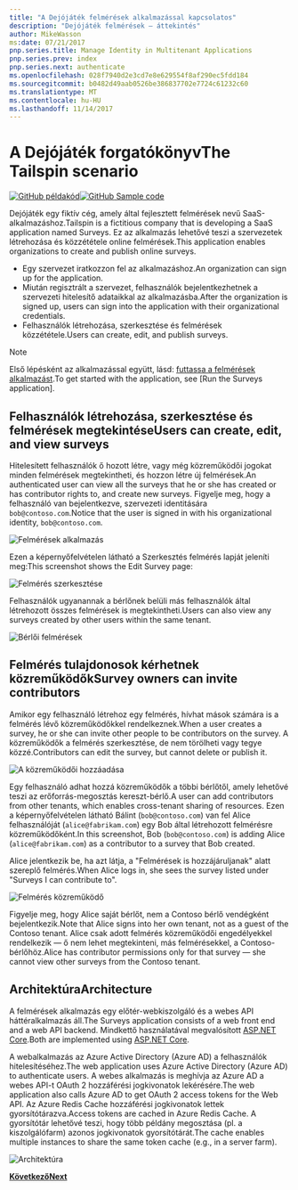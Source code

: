```yaml
---
title: "A Dejójáték felmérések alkalmazással kapcsolatos"
description: "Dejójáték felmérések – áttekintés"
author: MikeWasson
ms:date: 07/21/2017
pnp.series.title: Manage Identity in Multitenant Applications
pnp.series.prev: index
pnp.series.next: authenticate
ms.openlocfilehash: 028f7940d2e3cd7e8e629554f8af290ec5fdd184
ms.sourcegitcommit: b0482d49aab0526be386837702e7724c61232c60
ms.translationtype: MT
ms.contentlocale: hu-HU
ms.lasthandoff: 11/14/2017
---
```

# <a name="the-tailspin-scenario"></a><span data-ttu-id="92905-103">A Dejójáték forgatókönyv</span><span class="sxs-lookup"><span data-stu-id="92905-103">The Tailspin scenario</span></span>

<span data-ttu-id="92905-104">[![GitHub](../_images/github.png) példakód][sample application]</span><span class="sxs-lookup"><span data-stu-id="92905-104">[![GitHub](../_images/github.png) Sample code][sample application]</span></span>

<span data-ttu-id="92905-105">Dejójáték egy fiktív cég, amely által fejlesztett felmérések nevű SaaS-alkalmazáshoz.</span><span class="sxs-lookup"><span data-stu-id="92905-105">Tailspin is a fictitious company that is developing a SaaS application named Surveys.</span></span> <span data-ttu-id="92905-106">Ez az alkalmazás lehetővé teszi a szervezetek létrehozása és közzététele online felmérések.</span><span class="sxs-lookup"><span data-stu-id="92905-106">This application enables organizations to create and publish online surveys.</span></span>

* <span data-ttu-id="92905-107">Egy szervezet iratkozzon fel az alkalmazáshoz.</span><span class="sxs-lookup"><span data-stu-id="92905-107">An organization can sign up for the application.</span></span>
* <span data-ttu-id="92905-108">Miután regisztrált a szervezet, felhasználók bejelentkezhetnek a szervezeti hitelesítő adataikkal az alkalmazásba.</span><span class="sxs-lookup"><span data-stu-id="92905-108">After the organization is signed up, users can sign into the application with their organizational credentials.</span></span>
* <span data-ttu-id="92905-109">Felhasználók létrehozása, szerkesztése és felmérések közzététele.</span><span class="sxs-lookup"><span data-stu-id="92905-109">Users can create, edit, and publish surveys.</span></span>

> [!NOTE]
> <span data-ttu-id="92905-110">Első lépésként az alkalmazással együtt, lásd: [futtassa a felmérések alkalmazást].</span><span class="sxs-lookup"><span data-stu-id="92905-110">To get started with the application, see [Run the Surveys application].</span></span>
> 
> 

## <a name="users-can-create-edit-and-view-surveys"></a><span data-ttu-id="92905-111">Felhasználók létrehozása, szerkesztése és felmérések megtekintése</span><span class="sxs-lookup"><span data-stu-id="92905-111">Users can create, edit, and view surveys</span></span>
<span data-ttu-id="92905-112">Hitelesített felhasználók ő hozott létre, vagy még közreműködői jogokat minden felmérések megtekintheti, és hozzon létre új felmérések.</span><span class="sxs-lookup"><span data-stu-id="92905-112">An authenticated user can view all the surveys that he or she has created or has contributor rights to, and create new surveys.</span></span> <span data-ttu-id="92905-113">Figyelje meg, hogy a felhasználó van bejelentkezve, szervezeti identitására `bob@contoso.com`.</span><span class="sxs-lookup"><span data-stu-id="92905-113">Notice that the user is signed in with his organizational identity, `bob@contoso.com`.</span></span>

![Felmérések alkalmazás](./images/surveys-screenshot.png)

<span data-ttu-id="92905-115">Ezen a képernyőfelvételen látható a Szerkesztés felmérés lapját jeleníti meg:</span><span class="sxs-lookup"><span data-stu-id="92905-115">This screenshot shows the Edit Survey page:</span></span>

![Felmérés szerkesztése](./images/edit-survey.png)

<span data-ttu-id="92905-117">Felhasználók ugyanannak a bérlőnek belüli más felhasználók által létrehozott összes felmérések is megtekintheti.</span><span class="sxs-lookup"><span data-stu-id="92905-117">Users can also view any surveys created by other users within the same tenant.</span></span>

![Bérlői felmérések](./images/tenant-surveys.png)

## <a name="survey-owners-can-invite-contributors"></a><span data-ttu-id="92905-119">Felmérés tulajdonosok kérhetnek közreműködők</span><span class="sxs-lookup"><span data-stu-id="92905-119">Survey owners can invite contributors</span></span>
<span data-ttu-id="92905-120">Amikor egy felhasználó létrehoz egy felmérés, hívhat mások számára is a felmérés lévő közreműködőkkel rendelkeznek.</span><span class="sxs-lookup"><span data-stu-id="92905-120">When a user creates a survey, he or she can invite other people to be contributors on the survey.</span></span> <span data-ttu-id="92905-121">A közreműködők a felmérés szerkesztése, de nem törölheti vagy tegye közzé.</span><span class="sxs-lookup"><span data-stu-id="92905-121">Contributors can edit the survey, but cannot delete or publish it.</span></span>  

![A közreműködői hozzáadása](./images/add-contributor.png)

<span data-ttu-id="92905-123">Egy felhasználó adhat hozzá közreműködők a többi bérlőtől, amely lehetővé teszi az erőforrás-megosztás kereszt-bérlő.</span><span class="sxs-lookup"><span data-stu-id="92905-123">A user can add contributors from other tenants, which enables cross-tenant sharing of resources.</span></span> <span data-ttu-id="92905-124">Ezen a képernyőfelvételen látható Bálint (`bob@contoso.com`) van fel Alice felhasználóját (`alice@fabrikam.com`) egy Bob által létrehozott felmérésre közreműködőként.</span><span class="sxs-lookup"><span data-stu-id="92905-124">In this screenshot, Bob (`bob@contoso.com`) is adding Alice (`alice@fabrikam.com`) as a contributor to a survey that Bob created.</span></span>

<span data-ttu-id="92905-125">Alice jelentkezik be, ha azt látja, a "Felmérések is hozzájáruljanak" alatt szereplő felmérés.</span><span class="sxs-lookup"><span data-stu-id="92905-125">When Alice logs in, she sees the survey listed under "Surveys I can contribute to".</span></span>

![Felmérés közreműködő](./images/contributor.png)

<span data-ttu-id="92905-127">Figyelje meg, hogy Alice saját bérlőt, nem a Contoso bérlő vendégként bejelentkezik.</span><span class="sxs-lookup"><span data-stu-id="92905-127">Note that Alice signs into her own tenant, not as a guest of the Contoso tenant.</span></span> <span data-ttu-id="92905-128">Alice csak adott felmérés közreműködői engedélyekkel rendelkezik &mdash; ő nem lehet megtekinteni, más felmérésekkel, a Contoso-bérlőhöz.</span><span class="sxs-lookup"><span data-stu-id="92905-128">Alice has contributor permissions only for that survey &mdash; she cannot view other surveys from the Contoso tenant.</span></span>

## <a name="architecture"></a><span data-ttu-id="92905-129">Architektúra</span><span class="sxs-lookup"><span data-stu-id="92905-129">Architecture</span></span>
<span data-ttu-id="92905-130">A felmérések alkalmazás egy előtér-webkiszolgáló és a webes API háttéralkalmazás áll.</span><span class="sxs-lookup"><span data-stu-id="92905-130">The Surveys application consists of a web front end and a web API backend.</span></span> <span data-ttu-id="92905-131">Mindkettő használatával megvalósított [ASP.NET Core].</span><span class="sxs-lookup"><span data-stu-id="92905-131">Both are implemented using [ASP.NET Core].</span></span>

<span data-ttu-id="92905-132">A webalkalmazás az Azure Active Directory (Azure AD) a felhasználók hitelesítéséhez.</span><span class="sxs-lookup"><span data-stu-id="92905-132">The web application uses Azure Active Directory (Azure AD) to authenticate users.</span></span> <span data-ttu-id="92905-133">A webes alkalmazás is meghívja az Azure AD a webes API-t OAuth 2 hozzáférési jogkivonatok lekérésére.</span><span class="sxs-lookup"><span data-stu-id="92905-133">The web application also calls Azure AD to get OAuth 2 access tokens for the Web API.</span></span> <span data-ttu-id="92905-134">Az Azure Redis Cache hozzáférési jogkivonatok lettek gyorsítótárazva.</span><span class="sxs-lookup"><span data-stu-id="92905-134">Access tokens are cached in Azure Redis Cache.</span></span> <span data-ttu-id="92905-135">A gyorsítótár lehetővé teszi, hogy több példány megosztása (pl. a kiszolgálófarm) azonos jogkivonatok gyorsítótárát.</span><span class="sxs-lookup"><span data-stu-id="92905-135">The cache enables multiple instances to share the same token cache (e.g., in a server farm).</span></span>

![Architektúra](./images/architecture.png)

<span data-ttu-id="92905-137">[**Következő**][authentication]</span><span class="sxs-lookup"><span data-stu-id="92905-137">[**Next**][authentication]</span></span>

<!-- Links -->

[authentication]: authenticate.md

[futtassa a felmérések alkalmazást]: ./run-the-app.md
[ASP.NET Core]: /aspnet/core
[sample application]: https://github.com/mspnp/multitenant-saas-guidance
